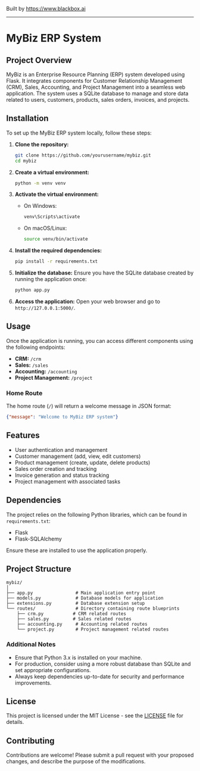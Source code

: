 
Built by https://www.blackbox.ai

---

# MyBiz ERP System

## Project Overview
MyBiz is an Enterprise Resource Planning (ERP) system developed using Flask. It integrates components for Customer Relationship Management (CRM), Sales, Accounting, and Project Management into a seamless web application. The system uses a SQLite database to manage and store data related to users, customers, products, sales orders, invoices, and projects.

## Installation
To set up the MyBiz ERP system locally, follow these steps:

1. **Clone the repository:**
   ```bash
   git clone https://github.com/yourusername/mybiz.git
   cd mybiz
   ```

2. **Create a virtual environment:**
   ```bash
   python -m venv venv
   ```

3. **Activate the virtual environment:**
   - On Windows:
     ```bash
     venv\Scripts\activate
     ```
   - On macOS/Linux:
     ```bash
     source venv/bin/activate
     ```

4. **Install the required dependencies:**
   ```bash
   pip install -r requirements.txt
   ```

5. **Initialize the database:**
   Ensure you have the SQLite database created by running the application once:
   ```bash
   python app.py
   ```

6. **Access the application:**
   Open your web browser and go to `http://127.0.0.1:5000/`.

## Usage
Once the application is running, you can access different components using the following endpoints:

- **CRM:** `/crm`
- **Sales:** `/sales`
- **Accounting:** `/accounting`
- **Project Management:** `/project`

### Home Route
The home route (`/`) will return a welcome message in JSON format:
```json
{"message": "Welcome to MyBiz ERP system"}
```

## Features
- User authentication and management
- Customer management (add, view, edit customers)
- Product management (create, update, delete products)
- Sales order creation and tracking
- Invoice generation and status tracking
- Project management with associated tasks

## Dependencies
The project relies on the following Python libraries, which can be found in `requirements.txt`:
- Flask
- Flask-SQLAlchemy

Ensure these are installed to use the application properly.

## Project Structure
```
mybiz/
│
├── app.py                # Main application entry point
├── models.py             # Database models for application
├── extensions.py         # Database extension setup
└── routes/               # Directory containing route blueprints
    ├── crm.py           # CRM related routes
    ├── sales.py         # Sales related routes
    ├── accounting.py     # Accounting related routes
    └── project.py        # Project management related routes
```

### Additional Notes
- Ensure that Python 3.x is installed on your machine.
- For production, consider using a more robust database than SQLite and set appropriate configurations.
- Always keep dependencies up-to-date for security and performance improvements.

## License
This project is licensed under the MIT License - see the [LICENSE](LICENSE) file for details.

## Contributing
Contributions are welcome! Please submit a pull request with your proposed changes, and describe the purpose of the modifications.
